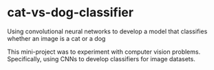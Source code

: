 # cat-vs-dog-classifier
Using convolutional neural networks to develop a model that classifies whether an image is a cat or a dog

This mini-project was to experiment with computer vision problems. Specifically, using CNNs to develop classifiers for image datasets.
